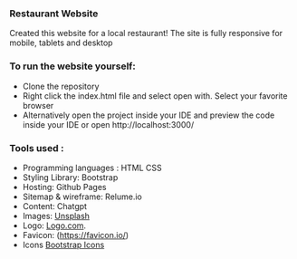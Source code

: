 ### Restaurant Website

Created this website for a local restaurant! The site is fully responsive for mobile, tablets and desktop

### To run the website yourself:
* Clone the repository
* Right click the index.html file and select open with. Select your favorite browser
* Alternatively open the project inside your IDE and preview the code inside your IDE or open http://localhost:3000/ 

### Tools used : 

* Programming languages : HTML CSS
* Styling Library: Bootstrap
* Hosting: Github Pages
* Sitemap & wireframe: Relume.io
* Content: Chatgpt
* Images: [Unsplash](https://unsplash.com/)
* Logo: [Logo.com](https://app.logo.com/).
* Favicon: (https://favicon.io/)
* Icons [Bootstrap Icons](https://icons.getbootstrap.com/)

  





